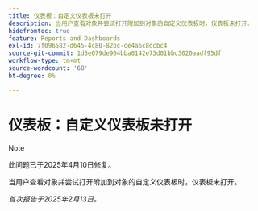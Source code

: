 ```yaml
---
title: 仪表板：自定义仪表板未打开
description: 当用户查看对象并尝试打开附加到对象的自定义仪表板时，仪表板未打开。
hidefromtoc: true
feature: Reports and Dashboards
exl-id: 7f096582-d645-4c80-82bc-ce4a6c8dcbc4
source-git-commit: 1d6e079de904bba0142e73d01bbc3020aadf95df
workflow-type: tm+mt
source-wordcount: '68'
ht-degree: 0%

---
```


# 仪表板：自定义仪表板未打开

>[!NOTE]
>
>此问题已于2025年4月10日修复。

当用户查看对象并尝试打开附加到对象的自定义仪表板时，仪表板未打开。

_首次报告于2025年2月13日。_
